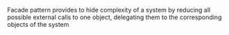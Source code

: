 Facade pattern provides to hide complexity of a system by reducing all possible external calls to one object, 
delegating them to the corresponding objects of the system